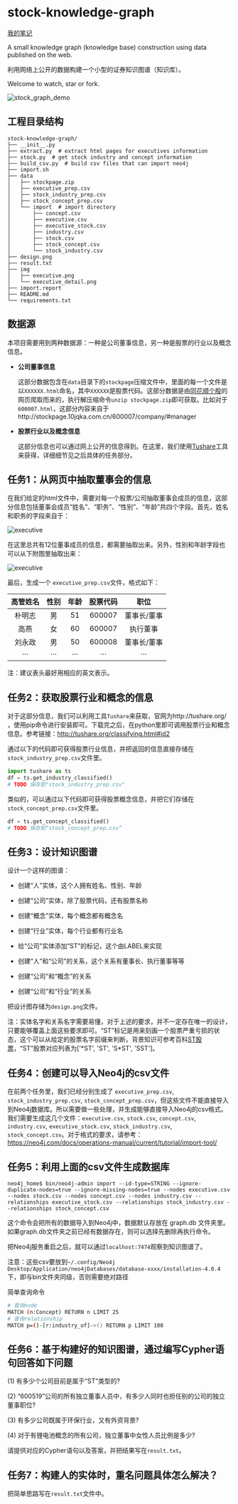 # stock-knowledge-graph

[我的笔记](./mynote.md)

A small knowledge graph (knowledge base) construction using data published on the web.

利用网络上公开的数据构建一个小型的证券知识图谱（知识库）。

Welcome to watch, star or fork.

![stock_graph_demo](./img/stock_graph_demo.png)

## 工程目录结构

```
stock-knowledge-graph/
├── __init__.py
├── extract.py  # extract html pages for executives information
├── stock.py  # get stock industry and concept information
├── build_csv.py  # build csv files that can import neo4j
├── import.sh
├── data
│   ├── stockpage.zip
│   ├── executive_prep.csv
│   ├── stock_industry_prep.csv
│   ├── stock_concept_prep.csv
│   └── import  # import directory
│       ├── concept.csv
│       ├── executive.csv
│       ├── executive_stock.csv
│       ├── industry.csv
│       ├── stock.csv
│       ├── stock_concept.csv
│       └── stock_industry.csv
├── design.png
├── result.txt
├── img
│   ├── executive.png
│   └── executive_detail.png
├── import.report
├── README.md
└── requirements.txt
```

## 数据源

本项目需要用到两种数据源：一种是公司董事信息，另一种是股票的行业以及概念信息。 

- **公司董事信息**

  这部分数据包含在`data`目录下的`stockpage`压缩文件中，⾥面的每一个文件是以`XXXXXX.html`命名，其中`XXXXXX`是股票代码。这部分数据是由[同花顺个股](http://stockpage.10jqka.com.cn/)的⽹页爬取而来的，执行解压缩命令`unzip stockpage.zip`即可获取。比如对于`600007.html`，这部分内容来自于http://stockpage.10jqka.com.cn/600007/company/#manager

- **股票行业以及概念信息**

  这部分信息也可以通过⽹上公开的信息得到。在这里，我们使用[Tushare](http://tushare.org/)工具来获得，详细细节见之后具体的任务部分。

## 任务1：从⽹页中抽取董事会的信息

在我们给定的html文件中，需要对每一个股票/公司抽取董事会成员的信息，这部分信息包括董事会成员“姓名”、“职务”、“性别”、“年龄”共四个字段。首先，姓名和职务的字段来自于：

![executive](./img/executive.png)

在这里总共有12位董事成员的信息，都需要抽取出来。另外，性别和年龄字段也可以从下附图里抽取出来：

![executive](./img/executive_detail.png)

最后，生成一个 `executive_prep.csv`文件，格式如下：

| 高管姓名 | 性别 | 年龄 | 股票代码 |    职位     |
| :------: | :--: | :--: | :------: | :---------: |
|  朴明志  |  男  |  51  |  600007  | 董事⻓/董事 |
|   高燕   |  女  |  60  |  600007  |  执⾏董事   |
|  刘永政  |  男  |  50  |  600008  | 董事⻓/董事 |
|   ···    | ···  | ···  |   ···    |     ···     |

注：建议表头最好用相应的英文表示。

## 任务2：获取股票行业和概念的信息

对于这部分信息，我们可以利⽤工具`Tushare`来获取，官网为http://tushare.org/ ，使用pip命令进行安装即可。下载完之后，在python里即可调用股票行业和概念信息。参考链接：http://tushare.org/classifying.html#id2

通过以下的代码即可获得股票行业信息，并把返回的信息直接存储在`stock_industry_prep.csv`文件里。

```python
import tushare as ts
df = ts.get_industry_classified()
# TODO 保存到"stock_industry_prep.csv"
```

类似的，可以通过以下代码即可获得股票概念信息，并把它们存储在`stock_concept_prep.csv`文件里。

```python
df = ts.get_concept_classified()
# TODO 保存到“stock_concept_prep.csv”
```

## 任务3：设计知识图谱

设计一个这样的图谱：

- 创建“人”实体，这个人拥有姓名、性别、年龄

- 创建“公司”实体，除了股票代码，还有股票名称

- 创建“概念”实体，每个概念都有概念名

- 创建“行业”实体，每个行业都有行业名

- 给“公司”实体添加“ST”的标记，这个由LABEL来实现

- 创建“人”和“公司”的关系，这个关系有董事长、执行董事等等

- 创建“公司”和“概念”的关系

- 创建“公司”和“行业”的关系

把设计图存储为`design.png`文件。

注：实体名字和关系名字需要易懂，对于上述的要求，并不一定存在唯一的设计，只要能够覆盖上面这些要求即可。“ST”标记是用来刻画⼀个股票严重亏损的状态，这个可以从给定的股票名字前缀来判断，背景知识可参考百科[ST股票](https://baike.baidu.com/item/ST%E8%82%A1%E7%A5%A8/632784?fromtitle=ST%E8%82%A1&fromid=2430646)，“ST”股票对应列表为['\*ST', 'ST', 'S\*ST', 'SST']。 

## 任务4：创建可以导⼊Neo4j的csv文件

在前两个任务里，我们已经分别生成了 `executive_prep.csv`, `stock_industry_prep.csv`, `stock_concept_prep.csv`，但这些文件不能直接导入到Neo4j数据库。所以需要做⼀些处理，并生成能够直接导入Neo4j的csv格式。
我们需要生成这⼏个文件：`executive.csv`,  `stock.csv`, `concept.csv`, `industry.csv`, `executive_stock.csv`, 
`stock_industry.csv`, `stock_concept.csv`。对于格式的要求，请参考：https://neo4j.com/docs/operations-manual/current/tutorial/import-tool/

## 任务5：利用上面的csv文件生成数据库

```shell
neo4j_home$ bin/neo4j-admin import --id-type=STRING --ignore-duplicate-nodes=true --ignore-missing-nodes=true --nodes executive.csv --nodes stock.csv --nodes concept.csv --nodes industry.csv --relationships executive_stock.csv --relationships stock_industry.csv --relationships stock_concept.csv
```

这个命令会把所有的数据导入到Neo4j中，数据默认存放在 graph.db 文件夹里。如果graph.db文件夹之前已经有数据存在，则可以选择先删除再执行命令。

把Neo4j服务重启之后，就可以通过`localhost:7474`观察到知识图谱了。

注意：这些csv要放到``~/.config/Neo4j Desktop/Application/neo4jDatabases/database-xxxx/installation-4.0.4``下，即与bin文件夹同级，否则需要绝对路径

简单查询命令

```bash
# 查询node
MATCH (n:Concept) RETURN n LIMIT 25
# 查询relationship
MATCH p=()-[r:industry_of]->() RETURN p LIMIT 100
```

## 任务6：基于构建好的知识图谱，通过编写Cypher语句回答如下问题

(1) 有多少个公司目前是属于“ST”类型的?

(2) “600519”公司的所有独立董事人员中，有多少人同时也担任别的公司的独立董事职位?

(3) 有多少公司既属于环保行业，又有外资背景?

(4) 对于有锂电池概念的所有公司，独⽴董事中女性⼈员⽐例是多少? 

请提供对应的Cypher语句以及答案，并把结果写在`result.txt`。

## 任务7：构建人的实体时，重名问题具体怎么解决？

把简单思路写在`result.txt`文件中。
